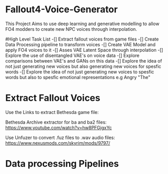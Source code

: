 # Fallout4-Voice-Generator
This Project Aims to use deep learning and generative modelling to allow FO4 modders to create new NPC voices through interpolation.

#High Level Task List
-[] Extract fallout voices from game files
-[] Create Data Processing pipeline to transform voices 
-[] Create VAE Model and apply FO4 voices to it
-[] Asses VAE Latent Space through interpolation
-[] Explore the use of disentangled VAE's on voice data
-[] Explore comparisons between VAE's and GANs on this data
-[] Explore the idea of not just generating new voices but also generating new voices for spesfic words
-[] Explore the idea of not just generating new voices to spesfic words but also to spesfic emotional representations e.g Angry "The"

# Extract Fallout Voices
Use the Links to extract Bethesda game file:

Bethesda Archive extractor for ba and ba2 files: https://www.youtube.com/watch?v=hw8PFGjgxYc

Use Unfuzer to convert .fuz files to .wav audio files: https://www.nexusmods.com/skyrim/mods/9797/

# Data processing Pipelines


